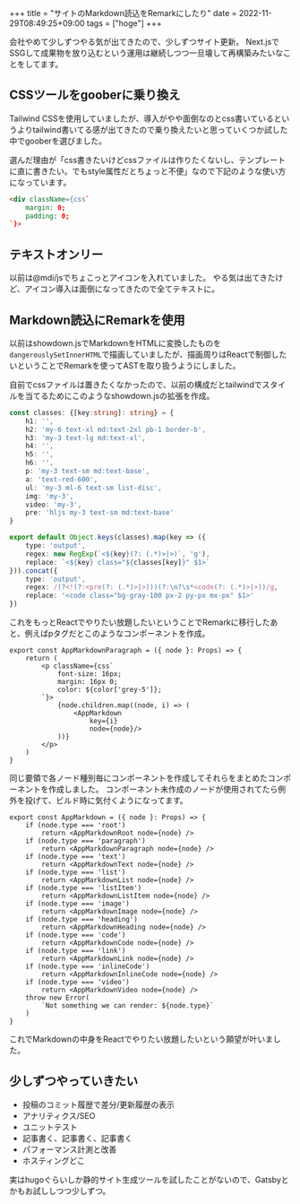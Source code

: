 +++
title = "サイトのMarkdown読込をRemarkにしたり"
date = 2022-11-29T08:49:25+09:00
tags = ["hoge"]
+++

会社やめて少しずつやる気が出てきたので、少しずつサイト更新。
Next.jsでSSGして成果物を放り込むという運用は継続しつつ一旦壊して再構築みたいなことをしてます。

## CSSツールをgooberに乗り換え

Tailwind CSSを使用していましたが、導入がやや面倒なのとcss書いているというよりtailwind書いてる感が出てきたので乗り換えたいと思っていくつか試した中でgooberを選びました。

選んだ理由が「css書きたいけどcssファイルは作りたくないし、テンプレートに直に書きたい。でもstyle属性だとちょっと不便」なので下記のような使い方になっています。


```html
<div className={css`
    margin: 0;
    padding: 0;
`}>
```

## テキストオンリー

以前は@mdi/jsでちょこっとアイコンを入れていました。
やる気は出てきたけど、アイコン導入は面倒になってきたので全てテキストに。

## Markdown読込にRemarkを使用

以前はshowdown.jsでMarkdownをHTMLに変換したものを`dangerouslySetInnerHTML`で描画していましたが、描画周りはReactで制御したいということでRemarkを使ってASTを取り扱うようにしました。

自前でcssファイルは置きたくなかったので、以前の構成だとtailwindでスタイルを当てるためにこのようなshowdown.jsの拡張を作成。

```typescript
const classes: {[key:string]: string} = {
    h1: '',
    h2: 'my-6 text-xl md:text-2xl pb-1 border-b',
    h3: 'my-3 text-lg md:text-xl',
    h4: '',
    h5: '',
    h6: '',
    p: 'my-3 text-sm md:text-base',
    a: 'text-red-600',
    ul: 'my-3 ml-6 text-sm list-disc',
    img: 'my-3',
    video: 'my-3',
    pre: 'hljs my-3 text-sm md:text-base'
}

export default Object.keys(classes).map(key => ({
    type: 'output',
    regex: new RegExp(`<${key}(?: (.*)>|>)`, 'g'),
    replace: `<${key} class="${classes[key]}" $1>`
})).concat({
    type: 'output',
    regex: /(?<!(?:<pre(?: (.*)>|>)))(?:\n?\s*<code(?: (.*)>|>))/g,
    replace: '<code class="bg-gray-100 px-2 py-px mx-px" $1>'
})
```

これをもっとReactでやりたい放題したいということでRemarkに移行したあと、例えばpタグだとこのようなコンポーネントを作成。

```tsx
export const AppMarkdownParagraph = ({ node }: Props) => {
    return (
        <p className={css`
            font-size: 16px;
            margin: 16px 0;
            color: ${color['grey-5']};
        `}>
            {node.children.map((node, i) => (
                <AppMarkdown
                    key={i}
                    node={node}/>
            ))}
        </p>
    )
}
```

同じ要領で各ノード種別毎にコンポーネントを作成してそれらをまとめたコンポーネントを作成しました。
コンポーネント未作成のノードが使用されてたら例外を投げて、ビルド時に気付くようになってます。

```tsx
export const AppMarkdown = ({ node }: Props) => {
    if (node.type === 'root')
        return <AppMarkdownRoot node={node} />
    if (node.type === 'paragraph')
        return <AppMarkdownParagraph node={node} />
    if (node.type === 'text')
        return <AppMarkdownText node={node} />
    if (node.type === 'list')
        return <AppMarkdownList node={node} />
    if (node.type === 'listItem')
        return <AppMarkdownListItem node={node} />
    if (node.type === 'image')
        return <AppMarkdownImage node={node} />
    if (node.type === 'heading')
        return <AppMarkdownHeading node={node} />
    if (node.type === 'code')
        return <AppMarkdownCode node={node} />
    if (node.type === 'link')
        return <AppMarkdownLink node={node} />
    if (node.type === 'inlineCode')
        return <AppMarkdownInlineCode node={node} />
    if (node.type === 'video')
        return <AppMarkdownVideo node={node} />
    throw new Error(
        `Not something we can render: ${node.type}`
    )
}
```

これでMarkdownの中身をReactでやりたい放題したいという願望が叶いました。

## 少しずつやっていきたい

- 投稿のコミット履歴で差分/更新履歴の表示
- アナリティクス/SEO
- ユニットテスト
- 記事書く、記事書く、記事書く
- パフォーマンス計測と改善
- ホスティングどこ

実はhugoぐらいしか静的サイト生成ツールを試したことがないので、Gatsbyとかもお試ししつつ少しずつ。
